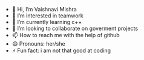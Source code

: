 - 👋 Hi, I’m Vaishnavi Mishra
- 👀 I’m interested in teamwork
- 🌱 I’m currently learning  c++
- 💞️ I’m looking to collaborate on goverment projects
- 📫 How to reach me with the help of github
- 😄 Pronouns: her/she
- ⚡ Fun fact: i am not that good at coding

<!---
virshipwebapp/virshipwebapp is a ✨ special ✨ repository because its `README.md` (this file) appears on your GitHub profile.
You can click the Preview link to take a look at your changes.
--->
